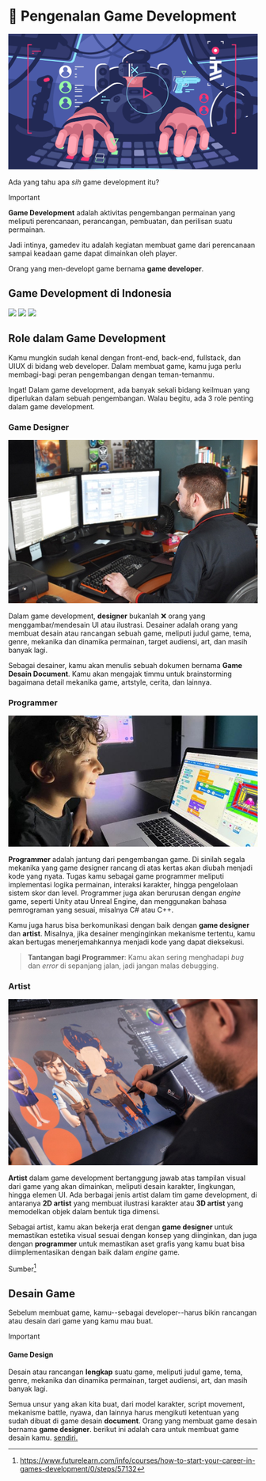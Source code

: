 # 🤔 Pengenalan Game Development
![500](/miniclass/game/assets/Pasted%20image%2020241108100435.png)

Ada yang tahu apa *sih* game development itu?

> [!IMPORTANT]
> **Game Development** adalah aktivitas pengembangan permainan yang meliputi perencanaan, perancangan, pembuatan, dan perilisan suatu permainan.

Jadi intinya, gamedev itu adalah kegiatan membuat game dari perencanaan sampai keadaan game dapat dimainkan oleh player.

Orang yang men-developt game bernama **game developer**.
## Game Development di Indonesia
<div display="flex">
<img src="https://cdn.gamerwk.com/2024/10/IGDX-2024-750x375.jpg" height=200rem height=200rem>
<img src="https://img.itch.zone/aW1nLzE3Njc1NDI0LnBuZw==/original/uyGbNu.png" height=200rem>
<img src="https://pbs.twimg.com/media/GaFqAtnbAAAs1h6?format=jpg&name=900x900" height=200rem>
</div>

## Role dalam Game Development
Kamu mungkin sudah kenal dengan front-end, back-end, fullstack, dan UIUX di bidang web developer. Dalam membuat game, kamu juga perlu membagi-bagi peran pengembangan dengan teman-temanmu. 

Ingat! Dalam game development, ada banyak sekali bidang keilmuan yang diperlukan dalam sebuah pengembangan. Walau begitu, ada 3 role penting dalam game development.
### Game Designer
![100](/miniclass/game/assets/Pasted%20image%2020241112070901.png)

Dalam game development, **designer** bukanlah ❌ orang yang menggambar/mendesain UI atau ilustrasi. Desainer adalah orang yang membuat desain atau rancangan sebuah game, meliputi judul game, tema, genre, mekanika dan dinamika permainan, target audiensi, art, dan masih banyak lagi.

Sebagai desainer, kamu akan menulis sebuah dokumen bernama **Game Desain Document**. Kamu akan mengajak timmu untuk brainstorming bagaimana detail mekanika game, artstyle, cerita, dan lainnya.

### Programmer
![500](/miniclass/game/assets/Pasted%20image%2020241112072104.png)

**Programmer** adalah jantung dari pengembangan game. Di sinilah segala mekanika yang game designer rancang di atas kertas akan diubah menjadi kode yang nyata. Tugas kamu sebagai game programmer meliputi implementasi logika permainan, interaksi karakter, hingga pengelolaan sistem skor dan level. Programmer juga akan berurusan dengan _engine_ game, seperti Unity atau Unreal Engine, dan menggunakan bahasa pemrograman yang sesuai, misalnya C# atau C++.

Kamu juga harus bisa berkomunikasi dengan baik dengan **game designer** dan **artist**. Misalnya, jika desainer menginginkan mekanisme tertentu, kamu akan bertugas menerjemahkannya menjadi kode yang dapat dieksekusi.

>**Tantangan bagi Programmer**: Kamu akan sering menghadapi _bug_ dan _error_ di sepanjang jalan, jadi jangan malas debugging.

### Artist
![500](/miniclass/game/assets/Pasted%20image%2020241112075501.png)

**Artist** dalam game development bertanggung jawab atas tampilan visual dari game yang akan dimainkan, meliputi desain karakter, lingkungan, hingga elemen UI. Ada berbagai jenis artist dalam tim game development, di antaranya **2D artist** yang membuat ilustrasi karakter atau **3D artist** yang memodelkan objek dalam bentuk tiga dimensi.

Sebagai artist, kamu akan bekerja erat dengan **game designer** untuk memastikan estetika visual sesuai dengan konsep yang diinginkan, dan juga dengan **programmer** untuk memastikan aset grafis yang kamu buat bisa diimplementasikan dengan baik dalam _engine_ game.

Sumber[^1]
## Desain Game
Sebelum membuat game, kamu--sebagai developer--harus bikin rancangan atau desain dari game yang kamu mau buat. 

> [!IMPORTANT]
> #### Game Design
> Desain atau rancangan **lengkap** suatu game, meliputi judul game, tema, genre, mekanika dan dinamika permainan, target audiensi, art, dan masih banyak lagi. 

Semua unsur yang akan kita buat, dari model karakter, script movement, mekanisme battle, nyawa, dan lainnya harus mengikuti ketentuan yang sudah dibuat di game desain **document**. Orang yang membuat game desain bernama **game designer**.
berikut ini adalah cara untuk membuat game desain kamu. [sendiri.](pengenalan/penulisan-game-desain/index.md)


[^1]: https://www.futurelearn.com/info/courses/how-to-start-your-career-in-games-development/0/steps/57132